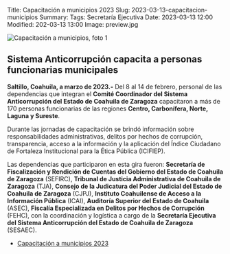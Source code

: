 Title: Capacitación a municipios 2023
Slug: 2023-03-13-capacitacion-municipios
Summary:
Tags: Secretaría Ejecutiva
Date: 2023-03-13 12:00
Modified: 202-03-13 13:00
Image: preview.jpg 


<img class="img-fluid" src="foto-01.jpg" alt="Capacitación a municipios, foto 1">

## Sistema Anticorrupción capacita a personas funcionarias municipales

**Saltillo, Coahuila, a marzo de 2023.-** Del 8 al 14 de febrero, personal de las dependencias que integran el **Comité Coordinador del Sistema Anticorrupción del Estado de Coahuila de Zaragoza** capacitaron a más de 170 personas funcionarias de las regiones **Centro, Carbonífera, Norte, Laguna y Sureste**.

Durante las jornadas de capacitación se brindó información sobre responsabilidades administrativas, delitos por hechos de corrupción, transparencia, acceso a la información y la aplicación del Índice Ciudadano de Fortaleza Institucional para la Ética Pública (ICIFIEP).

Las dependencias que participaron en esta gira fueron: **Secretaría de Fiscalización y Rendición de Cuentas del Gobierno del Estado de Coahuila de Zaragoza** (SEFIRC), **Tribunal de Justicia Administrativa de Coahuila de Zaragoza** (TJA), **Consejo de la Judicatura del Poder Judicial del Estado de Coahuila de Zaragoza** (CJPJ), **Instituto Coahuilense de Acceso a la Información Pública** (ICAI), **Auditoría Superior del Estado de Coahuila** (ASEC), **Fiscalía Especializada en Delitos por Hechos de Corrupción** (FEHC), con la coordinación y logística a cargo de la **Secretaría Ejecutiva del Sistema Anticorrupción del Estado de Coahuila de Zaragoza** (SESAEC).

* [Capacitación a municipios 2023](capacitacion-municipios-23.pdf)